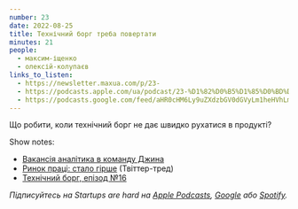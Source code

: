 ```yaml
---
number: 23
date: 2022-08-25
title: Технічний борг треба повертати
minutes: 21
people:
  - максим-іщенко
  - олексій-колупаєв
links_to_listen:
  - https://newsletter.maxua.com/p/23-
  - https://podcasts.apple.com/ua/podcast/23-%D1%82%D0%B5%D1%85%D0%BD%D1%96%D1%87%D0%BD%D0%B8%D0%B9-%D0%B1%D0%BE%D1%80%D0%B3-%D1%82%D1%80%D0%B5%D0%B1%D0%B0-%D0%BF%D0%BE%D0%B2%D0%B5%D1%80%D1%82%D0%B0%D1%82%D0%B8/id1616301447?i=1000577343884
  - https://podcasts.google.com/feed/aHR0cHM6Ly9uZXdzbGV0dGVyLm1heHVhLmNvbS9mZWVk/episode/aHR0cHM6Ly9uZXdzbGV0dGVyLm1heHVhLmNvbS9wLzIzLQ?sa=X&ved=0CAUQkfYCahcKEwjosonmtfj5AhUAAAAAHQAAAAAQAQ
---
```


Що робити, коли технічний борг не дає швидко рухатися в продукті?

Show notes:

- [Вакансія аналітика в команду Джина][2]
- [Ринок праці: стало гірше][3] (Твіттер-тред)
- [Технічний борг, епізод №16][4]

_Підписуйтесь на Startups are hard на [Apple Podcasts][5], [Google][6] або [Spotify][7]._

[1]: https://substackcdn.com/image/fetch/f_auto,q_auto:good,fl_progressive:steep/https%3A%2F%2Fbucketeer-e05bbc84-baa3-437e-9518-adb32be77984.s3.amazonaws.com%2Fpublic%2Fimages%2F9baa2b15-a2c9-4fd6-9440-f68581faf9c3_1280x558.jpeg
[2]: https://djinni.co/jobs/460445-data-analyst-na-dzhin/
[3]: https://twitter.com/maxua/status/1559054129984667649
[4]: https://newsletter.maxua.com/p/16-#details
[5]: https://podcasts.apple.com/ua/podcast/startups-are-hard/id1616301447
[6]: https://www.google.com/podcasts?feed=aHR0cHM6Ly9hcGkuc3Vic3RhY2suY29tL2ZlZWQvcG9kY2FzdC8yNDYzODAucnNz
[7]: https://open.spotify.com/show/2lnCQcCqkCxRI8yVbNeJfm?si=okPXFXyrQlidXmuIzm2--w

